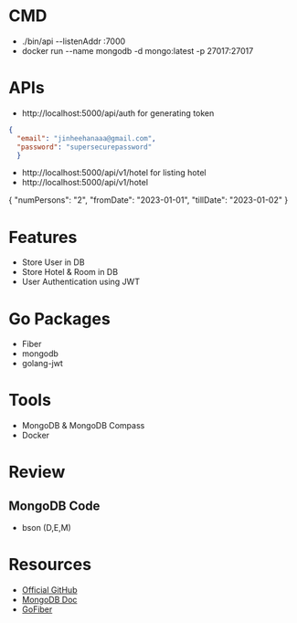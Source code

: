 
# CMD
- ./bin/api --listenAddr :7000
- docker run --name mongodb -d mongo:latest -p 27017:27017

# APIs
- http://localhost:5000/api/auth for generating token
```json
{
  "email": "jinheehanaaa@gmail.com",
  "password": "supersecurepassword"
  }
```
- http://localhost:5000/api/v1/hotel for listing hotel
- http://localhost:5000/api/v1/hotel


{
  "numPersons": "2",
  "fromDate": "2023-01-01",
  "tillDate": "2023-01-02"
}



# Features
- Store User in DB
- Store Hotel & Room in DB
- User Authentication using JWT


# Go Packages
- Fiber
- mongodb
- golang-jwt

# Tools
- MongoDB & MongoDB Compass
- Docker

# Review
## MongoDB Code
- bson (D,E,M)


# Resources
- [Official GitHub](https://github.com/fulltimegodev/hotel-reservation)
- [MongoDB Doc](https://mongodb.com/docs/drivers/go/current/quick-start/)
- [GoFiber](https://gofiber.io)
